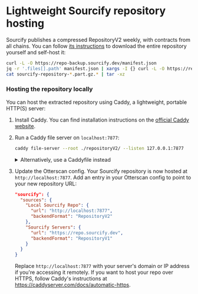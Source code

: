 # Lightweight Sourcify repository hosting

Sourcify publishes a compressed RepositoryV2 weekly, with contracts from all chains. You can follow [its instructions](https://docs.sourcify.dev/docs/repository/file-repositories/#download) to download the entire repository yourself and self-host it:

```sh
curl -L -O https://repo-backup.sourcify.dev/manifest.json
jq -r '.files[].path' manifest.json | xargs -I {} curl -L -O https://repo-backup.sourcify.dev/{}
cat sourcify-repository-*.part.gz.* | tar -xz
```

### Hosting the repository locally

You can host the extracted repository using Caddy, a lightweight, portable HTTP(S) server:

1. Install Caddy. You can find installation instructions on the [official Caddy website](https://caddyserver.com/docs/install).
2. Run a Caddy file server on `localhost:7877`:

   ```sh
   caddy file-server --root ./repositoryV2/ --listen 127.0.0.1:7877
   ```

   <details>
     <summary>Alternatively, use a Caddyfile instead</summary>
     
     1. Create a Caddyfile. In the same directory used to run the download commands, create a file named `Caddyfile` with the following content:
         
         ```caddyfile
         # Caddyfile for hosting Sourcify RepositoryV2
         localhost:7877 {
             # Set the root directory to the extracted repository folder
             root * ./repositoryV2
         
             # Serve files from the repository
             file_server
         }
         ```
     
     2. In the directory containing the `Caddyfile`, run
         ```sh
         caddy run
         ```
     
     </details>

3. Update the Otterscan config. Your Sourcify repository is now hosted at `http://localhost:7877`. Add an entry in your Otterscan config to point to your new repository URL:

   ```json
   "sourcify": {
     "sources": {
       "Local Sourcify Repo": {
         "url": "http://localhost:7877",
         "backendFormat": "RepositoryV2"
       },
       "Sourcify Servers": {
         "url": "https://repo.sourcify.dev",
         "backendFormat": "RepositoryV1"
       }
     }
   }
   ```

   Replace `http://localhost:7877` with your server's domain or IP address if you're accessing it remotely. If you want to host your repo over HTTPS, follow Caddy's instructions at <https://caddyserver.com/docs/automatic-https>.
